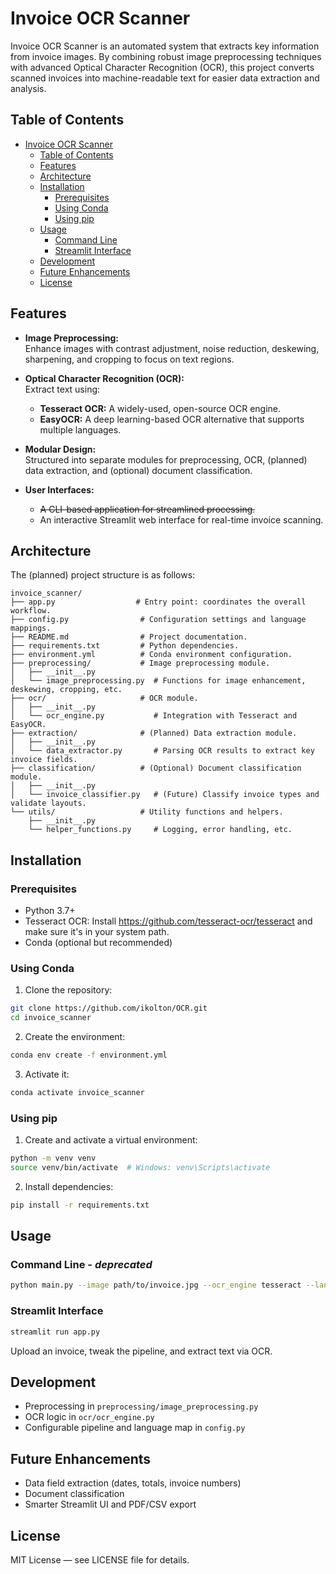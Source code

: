 # Invoice OCR Scanner

Invoice OCR Scanner is an automated system that extracts key information from invoice images. By combining robust image preprocessing techniques with advanced Optical Character Recognition (OCR), this project converts scanned invoices into machine-readable text for easier data extraction and analysis.

## Table of Contents

- [Invoice OCR Scanner](#invoice-ocr-scanner)
  - [Table of Contents](#table-of-contents)
  - [Features](#features)
  - [Architecture](#architecture)
  - [Installation](#installation)
    - [Prerequisites](#prerequisites)
    - [Using Conda](#using-conda)
    - [Using pip](#using-pip)
  - [Usage](#usage)
    - [Command Line](#command-line)
    - [Streamlit Interface](#streamlit-interface)
  - [Development](#development)
  - [Future Enhancements](#future-enhancements)
  - [License](#license)

## Features

- **Image Preprocessing:**  
  Enhance images with contrast adjustment, noise reduction, deskewing, sharpening, and cropping to focus on text regions.
  
- **Optical Character Recognition (OCR):**  
  Extract text using:
  - **Tesseract OCR:** A widely-used, open-source OCR engine.
  - **EasyOCR:** A deep learning-based OCR alternative that supports multiple languages.
  
- **Modular Design:**  
  Structured into separate modules for preprocessing, OCR, (planned) data extraction, and (optional) document classification.

- **User Interfaces:**  
  - ~~A CLI-based application for streamlined processing.~~
  - An interactive Streamlit web interface for real-time invoice scanning.

## Architecture

The (planned) project structure is as follows:
```
invoice_scanner/
├── app.py                  # Entry point: coordinates the overall workflow.
├── config.py                # Configuration settings and language mappings.
├── README.md                # Project documentation.
├── requirements.txt         # Python dependencies.
├── environment.yml          # Conda environment configuration.
├── preprocessing/           # Image preprocessing module.
│   ├── __init__.py
│   └── image_preprocessing.py  # Functions for image enhancement, deskewing, cropping, etc.
├── ocr/                     # OCR module.
│   ├── __init__.py
│   └── ocr_engine.py           # Integration with Tesseract and EasyOCR.
├── extraction/              # (Planned) Data extraction module.
│   ├── __init__.py
│   └── data_extractor.py       # Parsing OCR results to extract key invoice fields.
├── classification/          # (Optional) Document classification module.
│   ├── __init__.py
│   └── invoice_classifier.py   # (Future) Classify invoice types and validate layouts.
└── utils/                   # Utility functions and helpers.
    ├── __init__.py
    └── helper_functions.py     # Logging, error handling, etc.
```

## Installation

### Prerequisites

- Python 3.7+
- Tesseract OCR: Install https://github.com/tesseract-ocr/tesseract and make sure it's in your system path.
- Conda (optional but recommended)

### Using Conda

1. Clone the repository:
```sh
git clone https://github.com/ikolton/OCR.git
cd invoice_scanner
```
2. Create the environment:
```sh
conda env create -f environment.yml
```
3. Activate it:
```sh
conda activate invoice_scanner
```
### Using pip

1. Create and activate a virtual environment:
```sh
python -m venv venv
source venv/bin/activate  # Windows: venv\Scripts\activate
```
2. Install dependencies:
```sh
pip install -r requirements.txt
```
## Usage

### Command Line - *deprecated*
```sh
python main.py --image path/to/invoice.jpg --ocr_engine tesseract --language english
```
### Streamlit Interface

```sh
streamlit run app.py
```

Upload an invoice, tweak the pipeline, and extract text via OCR.

## Development

- Preprocessing in `preprocessing/image_preprocessing.py`
- OCR logic in `ocr/ocr_engine.py`
- Configurable pipeline and language map in `config.py`

## Future Enhancements

- Data field extraction (dates, totals, invoice numbers)
- Document classification
- Smarter Streamlit UI and PDF/CSV export

## License

MIT License — see LICENSE file for details.
